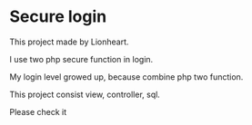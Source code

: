 # Secure login

This project made by Lionheart.

I use two php secure function in login.

My login level growed up, because combine php two function.

This project consist view, controller, sql.

Please check it
